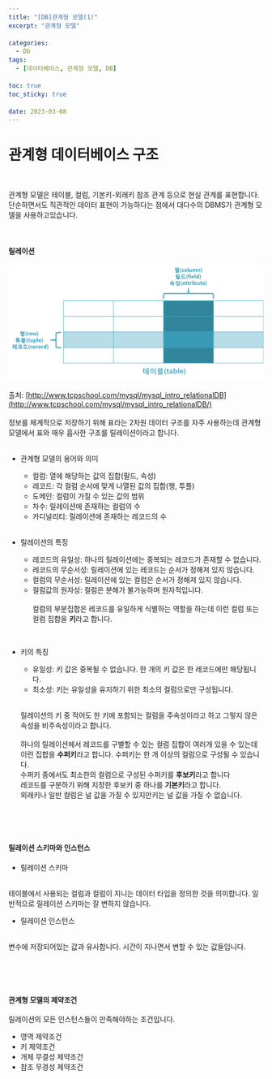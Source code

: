```yaml
---
title: "[DB]관계형 모델(1)"
excerpt: "관계형 모델"

categories:
  - Db
tags:
  - [데이터베이스, 관계형 모델, DB]

toc: true
toc_sticky: true

date: 2023-03-08
---
```


# 관계형 데이터베이스 구조
<br>

관계형 모델은 테이블, 컬럼, 기본키-외래키 참조 관계 등으로 현실 관계를 표현합니다. 단순하면서도 직관적인 데이터 표현이 가능하다는 점에서 대다수의 DBMS가 관계형 모델을 사용하고있습니다.

<br>

#### 릴레이션

  ![릴레이션](/assets/images/img_mysql_table.png)
  <br><br>
  출처: [http://www.tcpschool.com/mysql/mysql_intro_relationalDB](http://www.tcpschool.com/mysql/mysql_intro_relationalDB/)
  <br><br>
  정보를 체계적으로 저장하기 위해 표라는 2차원 데이터 구조를 자주 사용하는데 관계형 모델에서 표와 매우 흡사한 구조를 릴레이션이라고 합니다.
  <br><br>

  - 관계형 모델의 용어와 의미
    + 컬럼: 열에 해당하는 값의 집합(필드, 속성)
    + 레코드: 각 컬럼 순서에 맞게 나열된 값의 집합(행, 투플)
    + 도메인: 컬럼이 가질 수 있는 값의 범위
    + 차수: 릴레이션에 존재하는 컬럼의 수
    + 카디널리티: 릴레이션에 존재하는 레코드의 수
  <br><br>

  - 릴레이션의 특징
    + 레코드의 유일성: 하나의 릴레이션에는 중복되는 레코드가 존재할 수 없습니다.
    + 레코드의 무순서성: 릴레이션에 있는 레코드는 순서가 정해져 있지 않습니다.
    + 컬럼의 무순서성: 릴레이션에 있는 컬럼은 순서가 정해져 있지 않습니다.
    + 컬럼값의 원자성: 컬럼은 분해가 불가능하며 원자적입니다.
  <br><br>
  컬럼의 부분집합은 레코드를 유일하게 식별하는 역할을 하는데 이런 컬럼 또는 컬럼 집합을 **키**라고 합니다.
  
  <br>

  - 키의 특징
    + 유일성: 키 값은 중복될 수 없습니다. 한 개의 키 값은 한 레코드에만 해당됩니다.
    + 최소성: 키는 유일성을 유지하기 위한 최소의 컬럼으로만 구성됩니다.
      <br><br>
    
    릴레이션의 키 중 적어도 한 키에 포함되는 컬럼을 주속성이라고 하고 그렇지 않은 속성을 비주속성이라고 합니다.
    <br><br>
    하나의 릴레이션에서 레코드를 구별할 수 있는 컬럼 집합이 여러개 있을 수 있는데 이런 집합을 **수퍼키**라고 합니다. 수퍼키는 한 개 이상의 컬럼으로 구성될 수 있습니다.
    <br>
    수퍼키 중에서도 최소한의 컬럼으로 구성된 수퍼키를 **후보키**라고 합니다
    <br>
    레코드를 구분하기 위해 지정한 후보키 중 하나를 **기본키**라고 합니다.
    <br>
    외래키나 일반 컬럼은 널 값을 가질 수 있지만키는 널 값을 가질 수 없습니다.

<br><br><br>

#### 릴레이션 스키마와 인스턴스

  - 릴레이션 스키마
  <br>
  테이블에서 사용되는 컬럼과 컬럼이 지니는 데이터 타입을 정의한 것을 의미합니다. 일반적으로 릴레이션 스키마는 잘 변하지 않습니다.

  <br>

  - 릴레이션 인스턴스
  <br>
  변수에 저장되어있는 값과 유사합니다. 시간이 지나면서 변할 수 있는 값들입니다.

<br><br><br>
  
#### 관계형 모델의 제약조건

  릴레이션의 모든 인스턴스들이 만족해야하는 조건입니다.

  - 영역 제약조건
  - 키 제약조건
  - 개체 무결성 제약조건
  - 참조 무경성 제약조건
  

  


  
